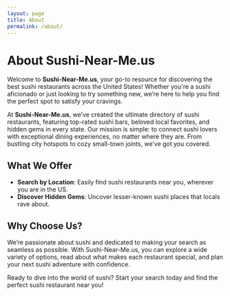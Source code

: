 ```yaml
---
layout: page
title: About
permalink: /about/
---
```

# About Sushi-Near-Me.us

Welcome to **Sushi-Near-Me.us**, your go-to resource for discovering the best sushi restaurants across the United States! Whether you're a sushi aficionado or just looking to try something new, we’re here to help you find the perfect spot to satisfy your cravings.

At **Sushi-Near-Me.us**, we’ve created the ultimate directory of sushi restaurants, featuring top-rated sushi bars, beloved local favorites, and hidden gems in every state. Our mission is simple: to connect sushi lovers with exceptional dining experiences, no matter where they are. From bustling city hotspots to cozy small-town joints, we’ve got you covered.

## What We Offer

- **Search by Location**: Easily find sushi restaurants near you, wherever you are in the US.
- **Discover Hidden Gems**: Uncover lesser-known sushi places that locals rave about.

## Why Choose Us?

We’re passionate about sushi and dedicated to making your search as seamless as possible. With Sushi-Near-Me.us, you can explore a wide variety of options, read about what makes each restaurant special, and plan your next sushi adventure with confidence.

Ready to dive into the world of sushi? Start your search today and find the perfect sushi restaurant near you!

